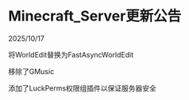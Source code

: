 # Minecraft_Server更新公告

2025/10/17 

  将WorldEdit替换为FastAsyncWorldEdit

  移除了GMusic

  添加了LuckPerms权限组插件以保证服务器安全
